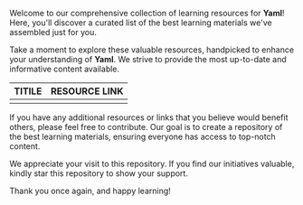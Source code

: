 Welcome to our comprehensive collection of learning resources for **Yaml**! Here, you'll discover a curated list of the best learning materials we've assembled just for you.

Take a moment to explore these valuable resources, handpicked to enhance your understanding of **Yaml**. We strive to provide the most up-to-date and informative content available.

| TITILE  | RESOURCE LINK |
| ------------- | -------------  |
|    |    | t/

If you have any additional resources or links that you believe would benefit others, please feel free to contribute. Our goal is to create a repository of the best learning materials, ensuring everyone has access to top-notch content.

We appreciate your visit to this repository. If you find our initiatives valuable, kindly star this repository to show your support.

Thank you once again, and happy learning!